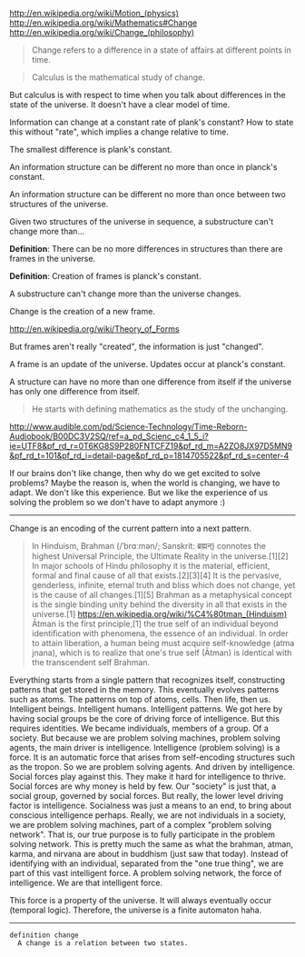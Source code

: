 
http://en.wikipedia.org/wiki/Motion_(physics)
http://en.wikipedia.org/wiki/Mathematics#Change
http://en.wikipedia.org/wiki/Change_(philosophy)

> Change refers to a difference in a state of affairs at different points in time.

> Calculus is the mathematical study of change.

But calculus is with respect to time when you talk about differences in the state of the universe. It doesn't have a clear model of time.

Information can change at a constant rate of plank's constant? How to state this without "rate", which implies a change relative to time.

The smallest difference is plank's constant.

An information structure can be different no more than once in planck's constant.

An information structure can be different no more than once between two structures of the universe.

Given two structures of the universe in sequence, a substructure can't change more than...

**Definition**: There can be no more differences in structures than there are frames in the universe.

**Definition**: Creation of frames is planck's constant.

A substructure can't change more than the universe changes.

Change is the creation of a new frame.

http://en.wikipedia.org/wiki/Theory_of_Forms

But frames aren't really "created", the information is just "changed".

A frame is an update of the universe. Updates occur at planck's constant.

A structure can have no more than one difference from itself if the universe has only one difference from itself.

> He starts with defining mathematics as the study of the unchanging.

http://www.audible.com/pd/Science-Technology/Time-Reborn-Audiobook/B00DC3V2SQ/ref=a_pd_Scienc_c4_1_5_i?ie=UTF8&pf_rd_r=0T6KG8S9P280FNTCFZ19&pf_rd_m=A2ZO8JX97D5MN9&pf_rd_t=101&pf_rd_i=detail-page&pf_rd_p=1814705522&pf_rd_s=center-4

If our brains don't like change, then why do we get excited to solve problems? Maybe the reason is, when the world is changing, we have to adapt. We don't like this experience. But we like the experience of us solving the problem so we don't have to adapt anymore :)

---

Change is an encoding of the current pattern into a next pattern.

> In Hinduism, Brahman (/ˈbrɑːmən/; Sanskrit: ब्रह्मन्) connotes the highest Universal Principle, the Ultimate Reality in the universe.[1][2] In major schools of Hindu philosophy it is the material, efficient, formal and final cause of all that exists.[2][3][4] It is the pervasive, genderless, infinite, eternal truth and bliss which does not change, yet is the cause of all changes.[1][5] Brahman as a metaphysical concept is the single binding unity behind the diversity in all that exists in the universe.[1]
> https://en.wikipedia.org/wiki/%C4%80tman_(Hinduism)
> Ātman is the first principle,[1] the true self of an individual beyond identification with phenomena, the essence of an individual. In order to attain liberation, a human being must acquire self-knowledge (atma jnana), which is to realize that one's true self (Ātman) is identical with the transcendent self Brahman.

Everything starts from a single pattern that recognizes itself, constructing patterns that get stored in the memory. This eventually evolves patterns such as atoms. The patterns on top of atoms, cells. Then life, then us. Intelligent beings. Intelligent humans. Intelligent patterns. We got here by having social groups be the core of driving force of intelligence. But this requires identities. We became individuals, members of a group. Of a society. But because we are problem solving machines, problem solving agents, the main driver is intelligence. Intelligence (problem solving) is a force. It is an automatic force that arises from self-encoding structures such as the tropon. So we are problem solving agents. And driven by intelligence. Social forces play against this. They make it hard for intelligence to thrive. Social forces are why money is held by few. Our "society" is just that, a social group, governed by social forces. But really, the lower level driving factor is intelligence. Socialness was just a means to an end, to bring about conscious intelligence perhaps. Really, we are not individuals in a society, we are problem solving machines, part of a complex "problem solving network". That is, our true purpose is to fully participate in the problem solving network. This is pretty much the same as what the brahman, atman, karma, and nirvana are about in buddhism (just saw that today). Instead of identifying with an individual, separated from the "one true thing", we are part of this vast intelligent force. A problem solving network, the force of intelligence. We are that intelligent force.

This force is a property of the universe. It will always eventually occur (temporal logic). Therefore, the universe is a finite automaton haha.

---

```
definition change
  A change is a relation between two states.
```
